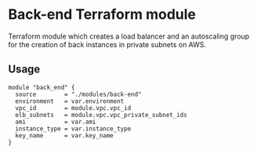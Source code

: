 # Back-end Terraform module

Terraform module which creates a load balancer and an autoscaling group for the creation of back instances in private subnets on AWS.

## Usage

```hcl
module "back_end" {
  source        = "./modules/back-end"
  environment   = var.environment
  vpc_id        = module.vpc.vpc_id
  elb_subnets   = module.vpc.vpc_private_subnet_ids
  ami           = var.ami
  instance_type = var.instance_type
  key_name      = var.key_name
}
```